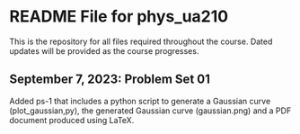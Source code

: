 # README File for phys_ua210 

This is the repository for all files required throughout the course. Dated updates will be provided as the course progresses. 

## September 7, 2023: Problem Set 01 
Added ps-1 that includes a python script to generate a Gaussian curve (plot_gaussian,py), the generated Gaussian curve (gaussian.png) and a PDF document produced using LaTeX. 

